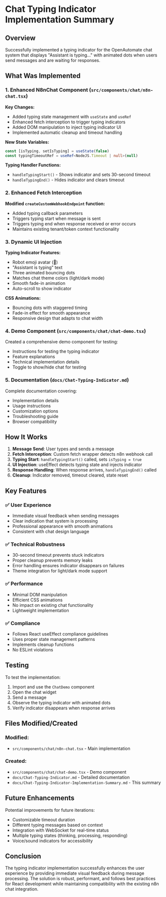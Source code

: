 # Chat Typing Indicator Implementation Summary

## Overview

Successfully implemented a typing indicator for the OpenAutomate chat system that displays "Assistant is typing..." with animated dots when users send messages and are waiting for responses.

## What Was Implemented

### 1. Enhanced N8nChat Component (`src/components/chat/n8n-chat.tsx`)

**Key Changes:**
- Added typing state management with `useState` and `useRef`
- Enhanced fetch interception to trigger typing indicators
- Added DOM manipulation to inject typing indicator UI
- Implemented automatic cleanup and timeout handling

**New State Variables:**
```typescript
const [isTyping, setIsTyping] = useState(false)
const typingTimeoutRef = useRef<NodeJS.Timeout | null>(null)
```

**Typing Handler Functions:**
- `handleTypingStart()` - Shows indicator and sets 30-second timeout
- `handleTypingEnd()` - Hides indicator and clears timeout

### 2. Enhanced Fetch Interception

**Modified `createCustomWebhookEndpoint` function:**
- Added typing callback parameters
- Triggers typing start when message is sent
- Triggers typing end when response received or error occurs
- Maintains existing tenant/token context functionality

### 3. Dynamic UI Injection

**Typing Indicator Features:**
- Robot emoji avatar (🤖)
- "Assistant is typing" text
- Three animated bouncing dots
- Matches chat theme colors (light/dark mode)
- Smooth fade-in animation
- Auto-scroll to show indicator

**CSS Animations:**
- Bouncing dots with staggered timing
- Fade-in effect for smooth appearance
- Responsive design that adapts to chat width

### 4. Demo Component (`src/components/chat/chat-demo.tsx`)

Created a comprehensive demo component for testing:
- Instructions for testing the typing indicator
- Feature explanations
- Technical implementation details
- Toggle to show/hide chat for testing

### 5. Documentation (`docs/Chat-Typing-Indicator.md`)

Complete documentation covering:
- Implementation details
- Usage instructions
- Customization options
- Troubleshooting guide
- Browser compatibility

## How It Works

1. **Message Send**: User types and sends a message
2. **Fetch Interception**: Custom fetch wrapper detects n8n webhook call
3. **Typing Start**: `handleTypingStart()` called, sets `isTyping = true`
4. **UI Injection**: useEffect detects typing state and injects indicator
5. **Response Handling**: When response arrives, `handleTypingEnd()` called
6. **Cleanup**: Indicator removed, timeout cleared, state reset

## Key Features

### ✅ User Experience
- Immediate visual feedback when sending messages
- Clear indication that system is processing
- Professional appearance with smooth animations
- Consistent with chat design language

### ✅ Technical Robustness
- 30-second timeout prevents stuck indicators
- Proper cleanup prevents memory leaks
- Error handling ensures indicator disappears on failures
- Theme integration for light/dark mode support

### ✅ Performance
- Minimal DOM manipulation
- Efficient CSS animations
- No impact on existing chat functionality
- Lightweight implementation

### ✅ Compliance
- Follows React useEffect compliance guidelines
- Uses proper state management patterns
- Implements cleanup functions
- No ESLint violations

## Testing

To test the implementation:

1. Import and use the `ChatDemo` component
2. Open the chat widget
3. Send a message
4. Observe the typing indicator with animated dots
5. Verify indicator disappears when response arrives

## Files Modified/Created

### Modified:
- `src/components/chat/n8n-chat.tsx` - Main implementation

### Created:
- `src/components/chat/chat-demo.tsx` - Demo component
- `docs/Chat-Typing-Indicator.md` - Detailed documentation
- `docs/Chat-Typing-Indicator-Implementation-Summary.md` - This summary

## Future Enhancements

Potential improvements for future iterations:
- Customizable timeout duration
- Different typing messages based on context
- Integration with WebSocket for real-time status
- Multiple typing states (thinking, processing, responding)
- Voice/sound indicators for accessibility

## Conclusion

The typing indicator implementation successfully enhances the user experience by providing immediate visual feedback during message processing. The solution is robust, performant, and follows best practices for React development while maintaining compatibility with the existing n8n chat integration.
